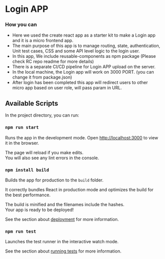 # Login APP

### How you can 

-    Here we used the create react app as a starter kit to make a Login app and it is a micro frontend app.
-   The main purpose of this app is to manage routing, state, authentication, Unit test cases, CSS and some API level logic to the login user. 
-    In this app, We include reusable-components as npm package (Please check RC repo readme for more details)
-    There is a separate CI/CD pipeline for Login APP upload on the server.
-    In the local machine, the Login app will work on 3000 PORT. (you can change it from package.json)
-    After login has been completed this app will redirect users to other micro app based on user role, will pass param in URL.

## Available Scripts

In the project directory, you can run:

### `npm run start`
Runs the app in the development mode. Open [http://localhost:3000](http://localhost:3000) to view it in the browser.

The page will reload if you make edits.<br  /> You will also see any lint errors in the console.


### `npm install build`

Builds the app for production to the `build` folder.<br  />

It correctly bundles React in production mode and optimizes the build for the best performance.

The build is minified and the filenames include the hashes.<br  />Your app is ready to be deployed!

See the section about [deployment](https://facebook.github.io/create-react-app/docs/deployment) for more information.

### `npm run test`

Launches the test runner in the interactive watch mode.<br  />

See the section about [running tests](https://facebook.github.io/create-react-app/docs/running-tests) for more information.